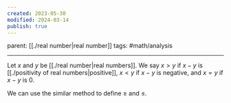 ```yaml
---
created: 2023-05-30
modified: 2024-03-14
publish: true
---
```


parent: [[./real number|real number]]
tags: #math/analysis 

---
Let $x$ and $y$ be [[./real number|real numbers]]. We say $x > y$ if $x - y$ is [[./positivity of real numbers|positive]], $x < y$ if $x - y$ is negative, and $x = y$ if $x - y$ is 0.

We can use the similar method to define $\ge$ and $\le$.